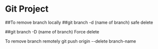 ﻿# Git Project
##To remove branch locally
##git branch -d (name of branch) safe delete 



##git branch -D (name of branch) Force delete


To remove branch remotely
git push origin --delete branch-name  

